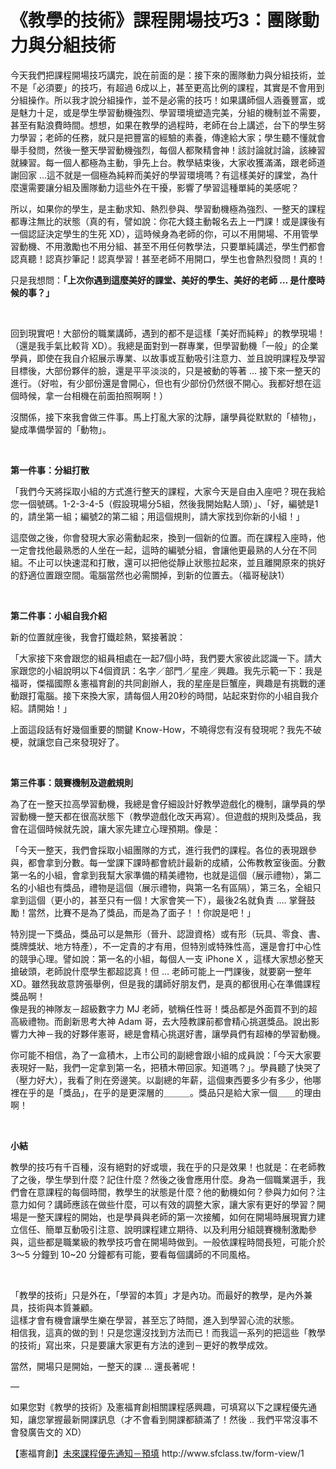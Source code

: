 # 《教學的技術》課程開場技巧3：團隊動力與分組技術 

<p>今天我們把課程開場技巧講完，說在前面的是：接下來的團隊動力與分組技術，並不是「必須要」的技巧，有超過 6成以上，甚至更高比例的課程，其實是不會用到分組操作。所以我才說分組操作，並不是必需的技巧！如果講師個人涵養豐富，或是魅力十足，或是學生學習動機強烈、學習環境塑造完美，分組的機制並不需要，甚至有點浪費時間。想想，如果在教學的過程時，老師在台上講述，台下的學生努力學習；老師的任務，就只是把豐富的經驗的素養，傳達給大家；學生聽不懂就會舉手發問，然後一整天學習動機強烈，每個人都聚精會神！該討論就討論，該練習就練習。每一個人都極為主動，爭先上台。教學結束後，大家收獲滿滿，跟老師道謝回家 …這不就是一個極為純粹而美好的學習環境嗎？有這樣美好的課堂，為什麼還需要讓分組及團隊動力這些外在干擾，影響了學習這種單純的美感呢？</p>
<p>所以，如果你的學生，是主動求知、熱烈參與、學習動機極為強烈、一整天的課程都專注無比的狀態（真的有，譬如說：你花大錢主動報名去上一門課！或是課後有一個認証決定學生的生死 XD），這時候身為老師的你，可以不用開場、不用管學習動機、不用激勵也不用分組、甚至不用任何教學法，只要單純講述，學生們都會認真聽！認真抄筆記！認真學習！甚至老師不用開口，學生也會熱烈發問！真的！</p>
<p>只是我想問：<strong>「上次你遇到這麼美好的課堂、美好的學生、美好的老師</strong><strong> … </strong><strong>是什麼時候的事？」</strong></p>
<p> </p>
<p>回到現實吧！大部份的職業講師，遇到的都不是這樣「美好而純粹」的教學現場！（還是我手氣比較背 XD）。我總是面對到一群專業，但學習動機「一般」的企業學員，即使在我自介紹展示專業、以故事或互動吸引注意力、並且說明課程及學習目標後，大部份夥伴的臉，還是平平淡淡的，只是被動的等著 … 接下來一整天的進行。（好啦，有少部份還是會開心，但也有少部份仍然很不開心。我都好想在這個時候，拿一台相機在前面拍照啊啊！）</p>
<p>沒關係，接下來我會做三件事。馬上打亂大家的沈靜，讓學員從默默的「植物」，變成準備學習的「動物」。</p>
<p> </p>
<p><strong>第一件事：分組打散</strong></p>
<p>「我們今天將採取小組的方式進行整天的課程，大家今天是自由入座吧？現在我給您一個號碼。1-2-3-4-5（假設現場分5組，然後我開始點人頭）」、「好，編號是1的，請坐第一組；編號2的第二組；用這個規則，請大家找到你新的小組！」</p>
<p>這麼做之後，你會發現大家必需動起來，換到一個新的位置。而在課程入座時，他一定會找他最熟悉的人坐在一起，這時的編號分組，會讓他更最熟的人分在不同組。不止可以快速混和打散，還可以把他從靜止狀態拉起來，並且離開原來的挑好的舒適位置跟空間。電腦當然也必需關掉，到新的位置去。（福哥秘訣1）</p>
<p> </p>
<p><strong>第二件事：小組自我介紹</strong></p>
<p>新的位置就座後，我會打鐵趁熱，緊接著說：</p>
<p>「大家接下來會跟您的組員相處在一起7個小時，我們要大家彼此認識一下。請大家跟您的小組說明以下4個資訊：名字／部門／星座／興趣。我先示範一下：我是福哥，傑福國際＆憲福育創的共同創辦人，我的星座是巨蟹座，興趣是有挑戰的運動跟打電腦。接下來換大家，請每個人用20秒的時間，站起來對你的小組自我介紹。請開始！」</p>
<p>上面這段話有好幾個重要的關鍵 Know-How，不曉得您有沒有發現呢？我先不破梗，就讓您自己來發現好了。</p>
<p> </p>
<p><strong>第三件事：競賽機制及遊戲規則</strong></p>
<p>為了在一整天拉高學習動機，我總是會仔細設計好教學遊戲化的機制，讓學員的學習動機一整天都在很高狀態下（教學遊戲化改天再寫）。但遊戲的規則及獎品，我會在這個時候就先說，讓大家先建立心理預期。像是：</p>
<p>「今天一整天，我們會採取小組團隊的方式，進行我們的課程。各位的表現跟參與，都會拿到分數。每一堂課下課時都會統計最新的成績，公佈教教室後面。分數第一名的小組，會拿到我幫大家準備的精美禮物，也就是這個（展示禮物），第二名的小組也有獎品，禮物是這個（展示禮物，與第一名有區隔），第三名，全組只拿到這個（更小的，甚至只有一個！大家會笑一下），最後2名就負責 …. 掌聲鼓勵！當然，比賽不是為了獎品，而是為了面子！！你說是吧！」</p>
<p>特別提一下獎品，獎品可以是無形（晉升、認證資格）或有形（玩具、零食、書、獎牌獎狀、地方特產），不一定貴的才有用，但特別或特殊性高，還是會打中心性的競爭心理。譬如說：第一名的小組，每個人一支 iPhone X ，這樣大家想必整天搶破頭，老師說什麼學生都超認真！但 … 老師可能上一門課後，就要窮一整年 XD。雖然我故意誇張舉例，但是我的講師好朋友們，是真的都很用心在準備課程獎品啊！<br/>
像是我的神隊友－超級數字力 MJ 老師，號稱任性哥！獎品都是外面買不到的超高級禮物。而創新思考大神 Adam 哥，去大陸教課前都會精心挑選獎品。說出影響力大神－我的好夥伴憲哥，總是會精心挑選好書，讓學員們有超棒的學習動機。</p>
<p>你可能不相信，為了一盒積木，上市公司的副總會跟小組的成員說：「今天大家要表現好一點，我們一定拿到第一名，把積木帶回家。知道嗎？」。學員聽了快哭了（壓力好大），我看了則在旁邊笑。以副總的年薪，這個東西要多少有多少，他哪裡在乎的是「獎品」，在乎的是更深層的＿＿＿。獎品只是給大家一個＿＿的理由啊！</p>
<p> </p>
<p><strong>小結</strong></p>
<p>教學的技巧有千百種，沒有絕對的好或壞，我在乎的只是效果！也就是：在老師教了之後，學生學到什麼？記住什麼？然後之後會應用什麼。身為一個職業選手，我們會在意課程的每個時間，教學生的狀態是什麼？他的動機如何？參與力如何？注意力如何？講師應該在做些什麼，可以有效的調整大家，讓大家有更好的學習？開場是一整天課程的開始，也是學員與老師的第一次接觸，如何在開場時展現實力建立信任、簡單互動吸引注意、說明課程建立期待、以及利用分組競賽機制激勵參與，這些都是職業級的教學技巧會在開場時做到。一般依課程時間長短，可能介於 3～5 分鐘到 10~20 分鐘都有可能，要看每個講師的不同風格。</p>
<p> </p>
<p>「教學的技術」只是外在，「學習的本質」才是內功。而最好的教學，是內外兼具，技術與本質兼顧。<br/>
這樣才會有機會讓學生樂在學習，甚至忘了時間，進入到學習心流的狀態。<br/>
相信我，這真的做的到！只是您還沒找到方法而已！而我這一系列的把這些「教學的技術」寫出來，只是要讓大家更有方法的達到－更好的教學成效。</p>
<p>當然，開場只是開始，一整天的課 … 還長著呢！</p>
<p>—</p>
<p>如果您對《教學的技術》及憲福育創相關課程感興趣，可填寫以下之課程優先通知，讓您掌握最新開課訊息（才不會看到開課都額滿了！然後 .. 我們平常沒事不會發廣告文的 XD）</p>
<p>【憲福育創】<a href="http://www.sfclass.tw/form-view/1">未來課程優先通知－預填</a> http://www.sfclass.tw/form-view/1</p>
